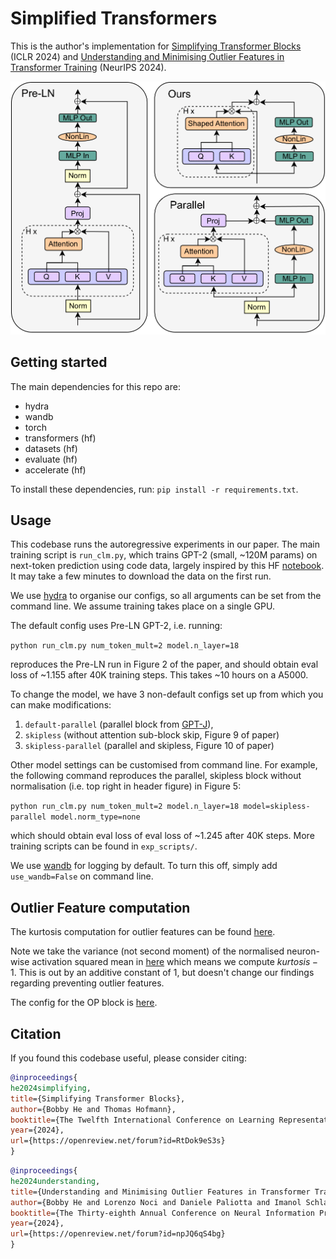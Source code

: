 # Simplified Transformers

This is the author's implementation for [Simplifying Transformer Blocks](https://arxiv.org/abs/2311.01906) (ICLR 2024) and [Understanding and Minimising Outlier Features in Transformer Training](https://arxiv.org/abs/2405.19279) (NeurIPS 2024).

<p align="center">
     <img src="assets/combined_blocks.png" width="600">
</p>


## Getting started
The main dependencies for this repo are:
- hydra
- wandb
- torch
- transformers (hf)
- datasets (hf)
- evaluate (hf)
- accelerate (hf)

To install these dependencies, run:  ```pip install -r requirements.txt```.
## Usage
This codebase runs the autoregressive experiments in our paper. The main training script is `run_clm.py`, which trains GPT-2 (small, ~120M params) on next-token prediction using code data, largely inspired by this HF [notebook](https://colab.research.google.com/github/huggingface/notebooks/blob/master/course/en/chapter7/section6_pt.ipynb). It may take a few minutes to download the data on the first run.

We use [hydra](https://hydra.cc/docs/intro/) to organise our configs, so all arguments can be set from the command line. We assume training takes place on a single GPU.

The default config uses Pre-LN GPT-2, i.e. running:

```python run_clm.py num_token_mult=2 model.n_layer=18```

reproduces the Pre-LN run in Figure 2 of the paper, and should obtain eval loss of ~1.155 after 40K training steps. This takes ~10 hours on a A5000.

To change the model, we have 3 non-default configs set up from which you can make modifications: 
1. ```default-parallel``` (parallel block from [GPT-J](https://arankomatsuzaki.wordpress.com/2021/06/04/gpt-j/)), 
2. ```skipless``` (without attention sub-block skip, Figure 9 of paper)
3. ```skipless-parallel``` (parallel and skipless, Figure 10 of paper)

Other model settings can be customised from command line. For example, the following command reproduces the parallel, skipless block without normalisation (i.e. top right in header figure) in Figure 5:

```python run_clm.py num_token_mult=2 model.n_layer=18 model=skipless-parallel model.norm_type=none```

which should obtain eval loss of eval loss of ~1.245 after 40K steps. More training scripts can be found in ```exp_scripts/```.

We use [wandb](https://wandb.ai/) for logging by default. To turn this off, simply add ```use_wandb=False``` on command line.

## Outlier Feature computation
The kurtosis computation for outlier features can be found [here](https://github.com/bobby-he/simplified_transformers/blob/57137601c3b1d89b5f733065835c7f3a06b7d440/simplified_transformers/train_utils.py#L130). 

Note we take the variance (not second moment) of the normalised neuron-wise activation squared mean in [here](https://github.com/bobby-he/simplified_transformers/blob/57137601c3b1d89b5f733065835c7f3a06b7d440/simplified_transformers/train_utils.py#L147) which means we compute $kurtosis-1$. This is out by an additive constant of 1, but doesn't change our findings regarding preventing outlier features.

The config for the OP block is [here](https://github.com/bobby-he/simplified_transformers/blob/main/simplified_transformers/config/model/op.yaml).

## Citation
If you found this codebase useful, please consider citing:

```bib
@inproceedings{
he2024simplifying,
title={Simplifying Transformer Blocks},
author={Bobby He and Thomas Hofmann},
booktitle={The Twelfth International Conference on Learning Representations},
year={2024},
url={https://openreview.net/forum?id=RtDok9eS3s}
}
```

```bib
@inproceedings{
he2024understanding,
title={Understanding and Minimising Outlier Features in Transformer Training},
author={Bobby He and Lorenzo Noci and Daniele Paliotta and Imanol Schlag and Thomas Hofmann},
booktitle={The Thirty-eighth Annual Conference on Neural Information Processing Systems},
year={2024},
url={https://openreview.net/forum?id=npJQ6qS4bg}
}
```
